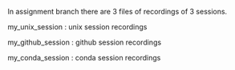 In assignment branch there are 3 files of recordings of 3 sessions.



my_unix_session : unix session recordings


my_github_session : github session recordings


my_conda_session : conda session  recordings
